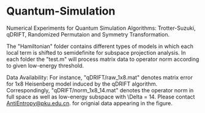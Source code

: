 # Quantum-Simulation
Numerical Experiments for Quantum Simulation Algorithms: Trotter-Suzuki, qDRIFT, Randomized Permutaion and Symmetry Transformation.

The "Hamiltonian" folder contains different types of models in which each local term is shifted to semidefinite for subspace projection analysis. In each folder the "test.m" will process matrix data to operator norm according to given low-energy threshold.

Data Availability: For instance, "qDRIFT/raw_1x8.mat" denotes matrix error for 1x8 Heisenberg model induced by the qDRIFT algorithm. Correspondingly, "qDRIFT/norm_1x8_14.mat" denotes the operator norm in full space as well as low-energy subspace with \Delta = 14. Please contact AntiEntropy@pku.edu.cn. for orignial data appearing in the figure.
